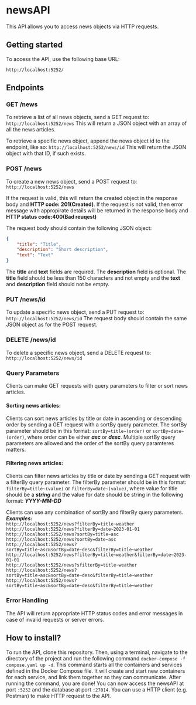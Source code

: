 # newsAPI

This API allows you to access news objects via HTTP requests.

## Getting started
To access the API, use the following base URL:
```
http://localhost:5252/
```


## Endpoints
### GET /news
To retrieve a list of all news objects, send a GET request to:
```http://localhost:5252/news```
This will return a JSON object with an array of all the news articles.

To retrieve a specific news object, append the news object id to the endpoint, like so:
```http://localhost:5252/news/id```
This will return the JSON object with that ID, if such exists.


### POST /news
To create a new news object, send a POST request to:
```http://localhost:5252/news```

If the request is valid, this will return the created object in the response body and **HTTP code: 201(Created)**. If the request is not valid, then error message with appropirate details will be returned in the response body and **HTTP status code:400(Bad reuqest)**

The request body should contain the following JSON object:
```json
{
    "title": "Title",
    "description": "Short description",
    "text": "Text"
}
```
The **title** and **text** fields are required. The **description** field is optional. The **title** field should be less than 150 characters and not empty and the **text** and **description** field should not be empty.


### PUT /news/id
To update a specific news object, send a PUT request to:
```http://localhost:5252/news/id```
The request body should contain the same JSON object as for the POST request.


### DELETE /news/id
To delete a specific news object, send a DELETE request to:
```http://localhost:5252/news/id```

### Query Parameters
Clients can make GET requests with query parameters to filter or sort news articles.

#### Sorting news articles:
Clients can sort news articles by title or date in ascending or descending order by sending a GET request with a sortBy query parameter. The sortBy parameter should be in this format: 
```sortBy=title~(order)``` or ```sortBy=date~(order)```, where order can be either ***asc*** or ***desc***. Multiple sortBy query parameters are allowed and the order of the sortBy query paramteres matters. 

#### Filtering news articles:
Clients can filter news articles by title or date by sending a GET request with a filterBy query parameter. The filterBy parameter should be in this format:
```filterBy=title~(value)``` or ```filterBy=date~(value)```, where value for title should be a ***string*** and the value for date should be string in the following format: ***YYYY-MM-DD***

Clients can use any combination of sortBy and filterBy query parameters.
<br>***Examples:***<br>
```http://localhost:5252/news?filterBy=title~weather```<br>
```http://localhost:5252/news?filterBy=date~2023-01-01```<br>
```http://localhost:5252/news?sortBy=title~asc```<br>
```http://localhost:5252/news?sortBy=date~asc```<br>
```http://localhost:5252/news?sortBy=title~asc&sortBy=date~desc&filterBy=title~weather```<br>
```http://localhost:5252/news?filterBy=title~weather&filterBy=date~2023-01-01```<br>
```http://localhost:5252/news?sfilterBy=title~weather```<br>
```http://localhost:5252/news?sortBy=title~asc&sortBy=date~desc&filterBy=title~weather```<br>
```http://localhost:5252/news?sortBy=title~asc&sortBy=date~desc&filterBy=title~weather```<br>

### Error Handling
The API will return appropriate HTTP status codes and error messages in case of invalid requests or server errors.

## How to install?
To run the API, clone this repository. Then, using a terminal, navigate to the directory of the project and run the following command ```docker-compose -f compose.yaml up -d```. 
This command starts all the containers and services defined in the Docker Compose file. It will create and start new containers for each service, and link them together so they can communicate. 
After running the command, you are done! You can now access the newsAPI at port ```:5252``` and the database at port ```:27014```. You can use a HTTP client (e.g. Postman) to make HTTP request to the API.

